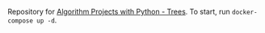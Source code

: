 Repository for [Algorithm Projects with Python - Trees](https://www.manning.com/liveproject/trees). To start, run `docker-compose up -d`.
